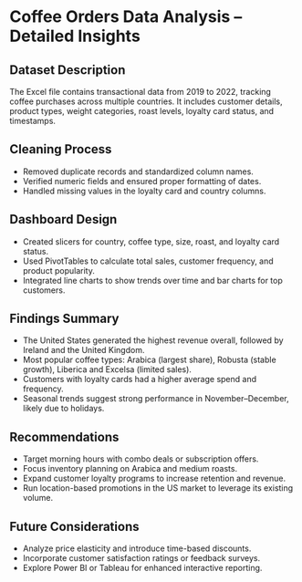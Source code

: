 # Coffee Orders Data Analysis – Detailed Insights

## Dataset Description

The Excel file contains transactional data from 2019 to 2022, tracking coffee purchases across multiple countries. It includes customer details, product types, weight categories, roast levels, loyalty card status, and timestamps.

## Cleaning Process

- Removed duplicate records and standardized column names.
- Verified numeric fields and ensured proper formatting of dates.
- Handled missing values in the loyalty card and country columns.

## Dashboard Design

- Created slicers for country, coffee type, size, roast, and loyalty card status.
- Used PivotTables to calculate total sales, customer frequency, and product popularity.
- Integrated line charts to show trends over time and bar charts for top customers.

## Findings Summary

- The United States generated the highest revenue overall, followed by Ireland and the United Kingdom.
- Most popular coffee types: Arabica (largest share), Robusta (stable growth), Liberica and Excelsa (limited sales).
- Customers with loyalty cards had a higher average spend and frequency.
- Seasonal trends suggest strong performance in November–December, likely due to holidays.

## Recommendations

- Target morning hours with combo deals or subscription offers.
- Focus inventory planning on Arabica and medium roasts.
- Expand customer loyalty programs to increase retention and revenue.
- Run location-based promotions in the US market to leverage its existing volume.

## Future Considerations

- Analyze price elasticity and introduce time-based discounts.
- Incorporate customer satisfaction ratings or feedback surveys.
- Explore Power BI or Tableau for enhanced interactive reporting.